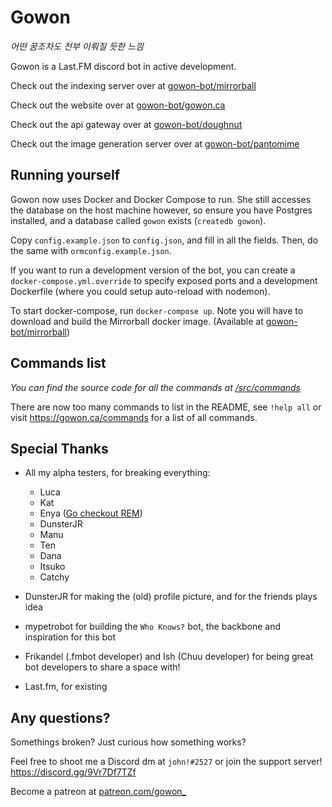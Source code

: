 # Gowon

_어떤 꿈조차도 전부 이뤄질 듯한 느낌_

Gowon is a Last.FM discord bot in active development.

Check out the indexing server over at [gowon-bot/mirrorball](https://github.com/gowon-bot/mirrorball)

Check out the website over at [gowon-bot/gowon.ca](https://github.com/gowon-bot/gowon.ca)

Check out the api gateway over at [gowon-bot/doughnut](https://github.com/gowon-bot/doughnut)

Check out the image generation server over at [gowon-bot/pantomime](https://github.com/gowon-bot/pantomime)

## Running yourself

Gowon now uses Docker and Docker Compose to run. She still accesses the database on the host machine however, so ensure you have Postgres installed, and a database called `gowon` exists (`createdb gowon`).

Copy `config.example.json` to `config.json`, and fill in all the fields. Then, do the same with `ormconfig.example.json`.

If you want to run a development version of the bot, you can create a `docker-compose.yml.override` to specify exposed ports and a development Dockerfile (where you could setup auto-reload with nodemon).

To start docker-compose, run `docker-compose up`. Note you will have to download and build the Mirrorball docker image. (Available at [gowon-bot/mirrorball](https://github.com/gowon-bot/mirrorball))

## Commands list

_You can find the source code for all the commands at [/src/commands](/src/commands)_

There are now too many commands to list in the README, see `!help all` or visit https://gowon.ca/commands for a list of all commands.

## Special Thanks

- All my alpha testers, for breaking everything:

  - Luca
  - Kat
  - Enya ([Go checkout REM](https://github.com/yayuyokitano/rem-next))
  - DunsterJR
  - Manu
  - Ten
  - Dana
  - Itsuko
  - Catchy

- DunsterJR for making the (old) profile picture, and for the friends plays idea
- mypetrobot for building the `Who Knows?` bot, the backbone and inspiration for this bot
- Frikandel (.fmbot developer) and Ish (Chuu developer) for being great bot developers to share a space with!
- Last.fm, for existing

## Any questions?

Somethings broken? Just curious how something works?

Feel free to shoot me a Discord dm at `john!#2527`
or join the support server! https://discord.gg/9Vr7Df7TZf

Become a patreon at [patreon.com/gowon\_](https://www.patreon.com/gowon_)
